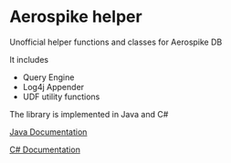 # Aerospike helper
Unofficial helper functions and classes for Aerospike DB

It includes
- Query Engine 
- Log4j Appender
- UDF utility functions

The library is implemented in Java and C# 

[Java Documentation](java/README.md)

[C# Documentation](csharp/README.md)

